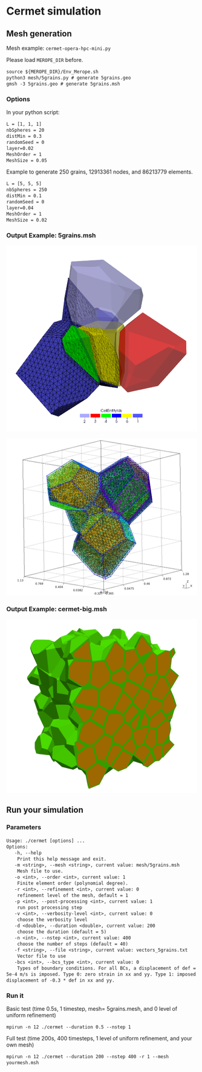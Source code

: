 # Cermet simulation

## Mesh generation

Mesh example: `cermet-opera-hpc-mini.py`


Please load `MEROPE_DIR` before.

```
source ${MEROPE_DIR}/Env_Merope.sh
python3 mesh/5grains.py # generate 5grains.geo
gmsh -3 5grains.geo # generate 5grains.msh
```

### Options

In your python script: 

```
L = [1, 1, 1]
nbSpheres = 20 
distMin = 0.3
randomSeed = 0
layer=0.02
MeshOrder = 1
MeshSize = 0.05
```

Example to generate 250 grains, 12913361 nodes, and 86213779 elements.


```
L = [5, 5, 5]
nbSpheres = 250
distMin = 0.1
randomSeed = 0
layer=0.04
MeshOrder = 1
MeshSize = 0.02
```

### Output Example: 5grains.msh

![Cermet Case](doc/cermet-5grains.png)

![Cermet Case png](doc/cermet-5grains-gmsh.png)

### Output Example: cermet-big.msh

![Cermet Case png](doc/cermet-big-vtk.png)

## Run your simulation

### Parameters

```
Usage: ./cermet [options] ...
Options:
   -h, --help
	Print this help message and exit.
   -m <string>, --mesh <string>, current value: mesh/5grains.msh
	Mesh file to use.
   -o <int>, --order <int>, current value: 1
	Finite element order (polynomial degree).
   -r <int>, --refinement <int>, current value: 0
	refinement level of the mesh, default = 1
   -p <int>, --post-processing <int>, current value: 1
	run post processing step
   -v <int>, --verbosity-level <int>, current value: 0
	choose the verbosity level
   -d <double>, --duration <double>, current value: 200
	choose the duration (default = 5)
   -n <int>, --nstep <int>, current value: 400
	choose the number of steps (default = 40)
   -f <string>, --file <string>, current value: vectors_5grains.txt
	Vector file to use
   -bcs <int>, --bcs_type <int>, current value: 0
	Types of boundary conditions. For all BCs, a displacement of def = 5e-4 m/s is imposed. Type 0: zero strain in xx and yy. Type 1: imposed displacement of -0.3 * def in xx and yy.
```

### Run it

Basic test (time 0.5s, 1 timestep, mesh= 5grains.mesh, and 0 level of uniform refinement)

```
mpirun -n 12 ./cermet --duration 0.5 --nstep 1
```

Full test (time 200s, 400 timesteps, 1 level of uniform refinement, and your own mesh)

```
mpirun -n 12 ./cermet --duration 200 --nstep 400 -r 1 --mesh yourmesh.msh
```
